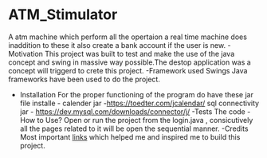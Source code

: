 # ATM_Stimulator
A atm machine which perform all the opertaion a real time machine does inaddition to these it also create a bank account if the user is new.
-Motivation
This project was built to test and make the use of the java concept and swing in massive way possible.The destop application was a concept will triggerd to crete this project.
-Framework used
Swings Java frameworks have been used to do the project.

- Installation
    For the proper functioning of the program do have these jar file installe -
    calender jar -https://toedter.com/jcalendar/
    sql connectivity jar - https://dev.mysql.com/downloads/connector/j/
-Tests
The code 
-How to Use?
Open or run the project from the login.java , consicutively all  the pages related to it will be open the sequential manner.
-Credits
Most important [links]((https://www.youtube.com/watch?v=pMR_48AF-A0&list=PL_6klLfS1WqG8mRCW5a-bIViq1DbzQkp9)) which helped me and inspired me to build this project.
